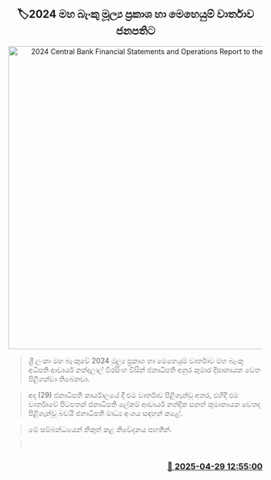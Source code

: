 <p align='center'><b><h2 align='center' title='2024 Central Bank Financial Statements and Operations Report to the President'>🏷2024 මහ බැංකු මූල්‍ය ප්‍රකාශ හා මෙහෙයුම් වාර්තාව ජනපතිට</h2></b></p>
<p align='center'><img src='https://helakuru.sgp1.cdn.digitaloceanspaces.com/esana/images/lib/anura-president-ceb.jpg' width='600' alt='2024 Central Bank Financial Statements and Operations Report to the President'></p>

> ශ්‍රී ලංකා මහ බැංකුවේ 2024 මූල්‍ය ප්‍රකාශ හා මෙහෙයුම් වාර්තාව මහ බැංකු අධිපති ආචාර්ය නන්දලාල් වීරසිංහ විසින් ජනාධිපති අනුර කුමාර දිසානායක වෙත පිළිගන්වා තිබෙනවා.

> අද (29) ජනාධිපති කාර්යාලයේ දී එම වාර්තාව පිළිගැන්වූ අතර, එහිදී එම වාර්තාවේ පිටපතක් ජනාධිපති ලේකම් ආචාර්ය නන්දික සනත් කුමානායක වෙතද පිළිගැන්වූ බවයි ජනාධිපති මාධ්‍ය අංශය සඳහන් කළේ.

> මේ සම්බන්ධයෙන් නිකුත් කළ නිවේදනය පහතින්.

>  



<h3 align='right'><a href='https://www.helakuru.lk/esana/p/109656/'>📅 2025-04-29 12:55:00</a></h3>
